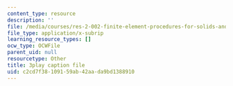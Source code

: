 ```yaml
---
content_type: resource
description: ''
file: /media/courses/res-2-002-finite-element-procedures-for-solids-and-structures-spring-2010/c2cd7f38109159ab42aada9bd1388910_d27jyqzoKQ.srt
file_type: application/x-subrip
learning_resource_types: []
ocw_type: OCWFile
parent_uid: null
resourcetype: Other
title: 3play caption file
uid: c2cd7f38-1091-59ab-42aa-da9bd1388910
---
```

